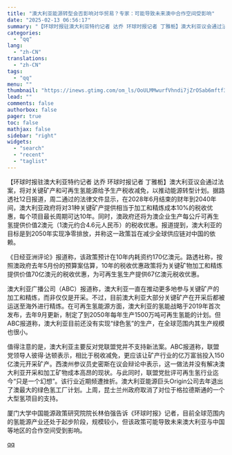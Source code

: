 ```yaml
---
title: "澳大利亚能源转型会否影响对华贸易？专家：可能导致未来澳中合作空间受影响"
date: "2025-02-13 06:56:17"
summary: "【环球时报驻澳大利亚特约记者 达乔 环球时报记者 丁雅栀】澳大利亚议会通过法案，将对关键矿产和可再生..."
categories:
  - "qq"
lang:
  - "zh-CN"
translations:
  - "zh-CN"
tags:
  - "qq"
menu: ""
thumbnail: "https://inews.gtimg.com/om_ls/OoULMMwurfVhndi7jZrOSab6mftf3ArmEfk5b2XnZcoAsAA_640360/0"
lead: ""
comments: false
authorbox: false
pager: true
toc: false
mathjax: false
sidebar: "right"
widgets:
  - "search"
  - "recent"
  - "taglist"
---
```


【环球时报驻澳大利亚特约记者 达乔 环球时报记者 丁雅栀】澳大利亚议会通过法案，将对关键矿产和可再生氢能源给予生产税收减免，以推动能源转型计划。据路透社12日报道，周二通过的法律文件显示，在2028年6月结束的财年到2040年间，澳大利亚政府将对31种关键矿产提供相当于加工和精炼成本10%的税收优惠，每个项目最长周期可达10年。同时，澳政府还将为澳企业生产每公斤可再生氢提供价值2澳元（1澳元约合4.6元人民币）的税收优惠。报道提到，澳大利亚的目标是到2050年实现净零排放，并称这一政策旨在减少全球供应链对中国的依赖。

《日经亚洲评论》报道称，该政策预计在10年内耗资约170亿澳元。路透社称，按照澳政府去年5月份的预算案估算，10年的税收优惠政策将为关键矿物加工和精炼提供价值70亿澳元的税收优惠，为可再生氢生产提供67亿澳元税收优惠。

澳大利亚广播公司（ABC）报道称，澳大利亚一直在推动更多地参与关键矿产的加工和精炼，而非仅仅是开采。不过，目前澳大利亚大部分关键矿产在开采后都被运送至海外进行精炼。在可再生氢能源方面，澳大利亚的氢能战略于2019年首次发布，去年9月更新，制定了到2050年每年生产1500万吨可再生氢能的计划。但ABC报道称，澳大利亚目前还没有实现“绿色氢”的生产，在全球范围内其生产规模也很小。

值得注意的是，澳大利亚主要反对党联盟党并不支持新法案。ABC报道称，联盟党领导人彼得·达顿表示，相比于税收减免，更应该让矿产行业的亿万富翁投入150亿澳元开采矿产。西澳州参议员史密斯在议会辩论中表示，这一做法并没有解决澳大利亚开采和加工矿物成本高昂的现状。与此同时，联盟党批评可再生氢行业迄今“只是一个幻想”。该行业近期频遭挫折。澳大利亚能源巨头Origin公司去年退出了澳最大的绿色氢工厂计划。上周，昆士兰州政府取消了对位于格拉德斯通的一个大型氢项目的支持。

厦门大学中国能源政策研究院院长林伯强告诉《环球时报》记者，目前全球范围内的氢能源产业还处于起步阶段，规模较小，但该政策可能导致未来澳大利亚与中国等地区的合作空间受到影响。

[qq](https://new.qq.com/rain/a/20250213A00Z3Y00)
